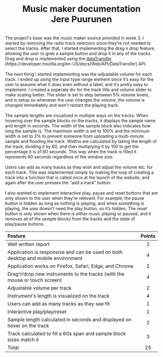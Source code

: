 <h1 align="center">
  Music maker documentation <br>
  Jere Puurunen
</h1>
<br>
The project's base was the music maker source provided in week 3. I started by removing the radio track selectors since they’re not needed to select the tracks. After that, I started implementing the drag n drop feature, allowing the user to grab a sample button and drop it in any of the tracks. Drag and drop is implemented using the <a href="https://developer.mozilla.org/en-US/docs/Web/API/DataTransfer">dataTransfer</a> (https://developer.mozilla.org/en-US/docs/Web/API/DataTransfer) API.
<br>
<br>
The next thing I started implementing was the adjustable volume for each track. I ended up using the input type range element since it’s easy for the user to assume what it does even without a label, and it’s pretty easy to implement. I created a seperate div for the track title and volume slider to make scaling better. The slider is set to step between 5% volume levels, and is setup so whenever the user changes the volume, the volume is changed immediately and won't restart the playing track.
<br>
<br>
The sample lengths are visualized in multiple ways on the tracks. When hovering over the sample blocks on the tracks, it displays the sample name and length in seconds. The width of the sample block also indicates how long the sample is. The maximum width is set to 100% and the minimum width is set to 2% to prevent someone from uploading a multi-minute sample and flooding the track. Widths are calculated by taking the length of the track, dividing it by 60, and then multiplying it by 100 to get the percentage it is of 60 seconds. This way when the track is filled it represents 60 seconds regardless of the window size.
<br>
<br>
Users can add as many tracks as they wish and adjust the volume etc. for each track. This was implemented simply by making the loop of creating a track into a function that is called once at the launch of the website, and again after the user presses the “add a track” button.
<br>
<br>
I also wanted to implement interactive play, pause and reset buttons that are only shown to the user when they’re relevant. For example, the pause button is hidden as long as nothing is playing, and when something is playing, the user doesn’t need the play button, so it’s hidden. The reset button is only shown when there is either music playing or paused, and it removes all of the sample blocks from the tracks and the state of play/pause buttons.


| Feature | Points |
| :------ | :----: |
| Well written report | 2 |
| Application is responsive and can be used on both desktop and mobile environment | 4 |
| Application works on Firefox, Safari, Edge, and Chrome | 2 |
| Drag’n’drop new instruments to the tracks (with the mouse or touch screen) | 4 |
| Adjustable volume per track | 2 |
| Instrument's length is visualized on the track | 4 |
| Users can add as many tracks as they see fit | 1 |
| Interactive play/play/reset | 1 |
| Sample length calculated in seconds and displayed on hover on the track | 2 |
| Track calculated to fill a 60s span and sample block sizes match it | 3 |
| Total | 25 |

